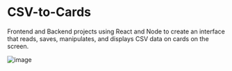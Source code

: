 # CSV-to-Cards
Frontend and Backend projects using React and Node to create an interface that reads, saves, manipulates, and displays CSV data on cards on the screen.


![image](https://github.com/user-attachments/assets/858e6524-5d3e-420b-ab70-192c6ed2ea00)

